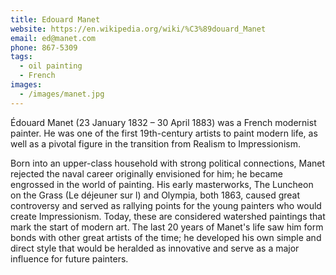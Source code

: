 ```yaml
---
title: Edouard Manet
website: https://en.wikipedia.org/wiki/%C3%89douard_Manet
email: ed@manet.com
phone: 867-5309
tags:
  - oil painting
  - French
images:
  - /images/manet.jpg
---
```


Édouard Manet (23 January 1832 – 30 April 1883) was a French modernist painter. He was one of the first 19th-century artists to paint modern life, as well as a pivotal figure in the transition from Realism to Impressionism.

Born into an upper-class household with strong political connections, Manet rejected the naval career originally envisioned for him; he became engrossed in the world of painting. His early masterworks, The Luncheon on the Grass (Le déjeuner sur l) and Olympia, both 1863, caused great controversy and served as rallying points for the young painters who would create Impressionism. Today, these are considered watershed paintings that mark the start of modern art. The last 20 years of Manet's life saw him form bonds with other great artists of the time; he developed his own simple and direct style that would be heralded as innovative and serve as a major influence for future painters.
